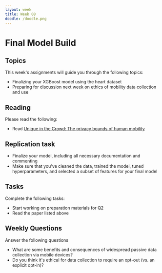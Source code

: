 ```yaml
---
layout: week
title: Week 08
doodle: /doodle.png
---
```


# Final Model Build

## Topics

This week's assignments will guide you through the following topics:

* Finalizing your XGBoost model using the heart dataset
* Preparing for discussion next week on ethics of mobility data collection and use

## Reading

Please read the following:

* Read [Unique in the Crowd: The privacy bounds of human mobility](https://www.nature.com/articles/srep01376)

## Replication task

* Finalize your model, including all necessary documentation and commenting
* Make sure that you've cleaned the data, trained the model, tuned hyperparameters, and selected a subset of features for your final model


## Tasks

Complete the following tasks:

* Start working on preparation materials for Q2
* Read the paper listed above


## Weekly Questions

Answer the following questions

* What are some benefits and consequences of widespread passive data collection via mobile devices?
* Do you think it's ethical for data collection to require an opt-out (vs. an explicit opt-in)?
